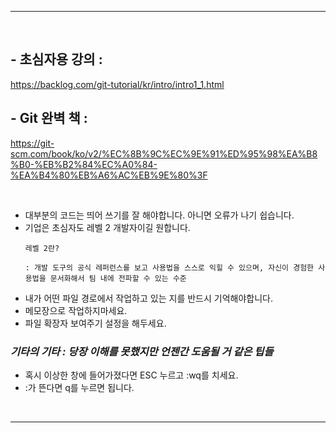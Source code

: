 ***

&nbsp;
## - 초심자용 강의 : 
https://backlog.com/git-tutorial/kr/intro/intro1_1.html
## - Git 완벽 책 :
https://git-scm.com/book/ko/v2/%EC%8B%9C%EC%9E%91%ED%95%98%EA%B8%B0-%EB%B2%84%EC%A0%84-%EA%B4%80%EB%A6%AC%EB%9E%80%3F

&nbsp;
- 대부분의 코드는 띄어 쓰기를 잘 해야합니다. 아니면 오류가 나기 쉽습니다.
- 기업은 초심자도 레벨 2 개발자이길 원합니다.
    ```
    레벨 2란?

    : 개발 도구의 공식 레퍼런스를 보고 사용법을 스스로 익힐 수 있으며, 자신이 경험한 사용법을 문서화해서 팀 내에 전파할 수 있는 수준
    ```
- 내가 어떤 파일 경로에서 작업하고 있는 지를 반드시 기억해야합니다.
- 메모장으로 작업하지마세요.
- 파일 확장자 보여주기 설정을 해두세요.

### *기타의 기타 : 당장 이해를 못했지만 언젠간 도움될 거 같은 팁들*
- 혹시 이상한 창에 들어가졌다면 ESC 누르고 :wq를 치세요.
- :가 뜬다면 q를 누르면 됩니다.

&nbsp;
***